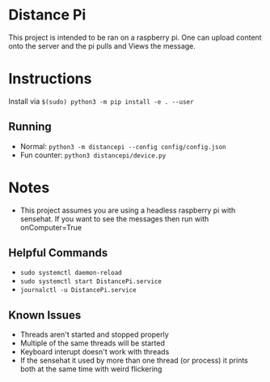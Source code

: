 # Distance Pi
This project is intended to be ran on a raspberry pi. One can upload content onto the server and the pi pulls and Views the message.

# Instructions
Install via `$(sudo) python3 -m pip install -e . --user`
## Running
- Normal: `python3 -m distancepi --config config/config.json`
- Fun counter: `python3 distancepi/device.py`

# Notes
 - This project assumes you are using a headless raspberry pi with sensehat. If you want to see the messages then run with onComputer=True

## Helpful Commands
- `sudo systemctl daemon-reload`
- `sudo systemctl start DistancePi.service`
- `journalctl -u DistancePi.service`

## Known Issues
- Threads aren't started and stopped properly
- Multiple of the same threads will be started
- Keyboard interupt doesn't work with threads
- If the sensehat it used by more than one thread (or process)
  it prints both at the same time with weird flickering
